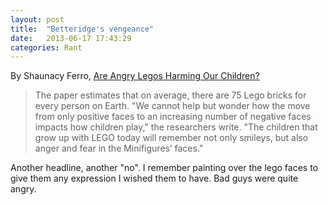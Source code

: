 ```yaml
---
layout: post
title:  "Betteridge's vengeance"
date:   2013-06-17 17:43:29
categories: Rant
---
```


By Shaunacy Ferro, [Are Angry Legos Harming Our Children?][1]

> The paper estimates that on average, there are 75 Lego bricks for every
> person on Earth. "We cannot help but wonder how the move from only positive
> faces to an increasing number of negative faces impacts how children play,"
> the researchers write. "The children that grow up with LEGO today will
> remember not only smileys, but also anger and fear in the Minifigures’
> faces."

Another headline, another "no". I remember painting over the lego faces to give
them any expression I wished them to have. Bad guys were quite angry.

 [1]: http://www.popsci.com/science/article/2013-06/are-lego-figures-getting-angrier

